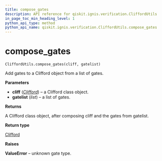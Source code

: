 ```yaml
---
title: compose_gates
description: API reference for qiskit.ignis.verification.CliffordUtils.compose_gates
in_page_toc_min_heading_level: 1
python_api_type: method
python_api_name: qiskit.ignis.verification.CliffordUtils.compose_gates
---
```


# compose\_gates

<span id="qiskit.ignis.verification.CliffordUtils.compose_gates" />

`CliffordUtils.compose_gates(cliff, gatelist)`

Add gates to a Clifford object from a list of gates.

**Parameters**

*   **cliff** ([*Clifford*](qiskit.ignis.verification.Clifford "qiskit.ignis.verification.Clifford")) – a Clifford class object.
*   **gatelist** (*list*) – a list of gates.

**Returns**

A Clifford class object, after composing cliff and the gates from gatelist.

**Return type**

[Clifford](qiskit.ignis.verification.Clifford "qiskit.ignis.verification.Clifford")

**Raises**

**ValueError** – unknown gate type.

